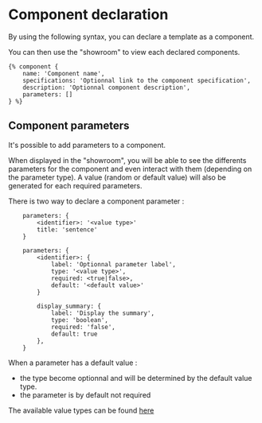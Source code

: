 # Component declaration

By using the following syntax, you can declare a template as a component.

You can then use the "showroom" to view each declared components.

```twig
{% component {
    name: 'Component name',
    specifications: 'Optionnal link to the component specification',
    description: 'Optionnal component description',
    parameters: []
} %}
```

## Component parameters

It's possible to add parameters to a component.

When displayed in the "showroom", you will be able to see the differents parameters for the component and even interact with them (depending on the parameter type).
A value (random or default value) will also be generated for each required parameters.
 
There is two way to declare a component parameter :
```twig
    parameters: {
        <identifier>: '<value type>'
        title: 'sentence'
    }
```

```twig
    parameters: {
        <identifier>: {
            label: 'Optionnal parameter label',
            type: '<value type>',
            required: <true|false>,
            default: '<default value>'
        }
        
        display_summary: {
            label: 'Display the summary',
            type: 'boolean',
            required: 'false',
            default: true
        },
    }
```

When a parameter has a default value :
- the type become optionnal and will be determined by the default value type.
- the parameter is by default not required

The available value types can be found [here](fake_variables.md)
